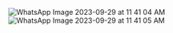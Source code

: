 ![WhatsApp Image 2023-09-29 at 11 41 04 AM](https://github.com/mirshanv/Mobile-app-design/assets/78335638/5a802e89-d420-455d-b702-6856c18c4f05)
![WhatsApp Image 2023-09-29 at 11 41 05 AM](https://github.com/mirshanv/Mobile-app-design/assets/78335638/62170ac9-8148-4664-a0ec-7d5693010c75)
